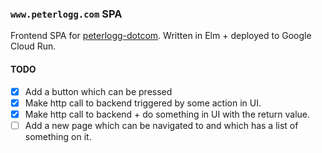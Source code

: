 ### `www.peterlogg.com` SPA

Frontend SPA for [peterlogg-dotcom](https://www.peterlogg.com). Written in Elm + deployed to Google Cloud Run.

#### TODO

- [x] Add a button which can be pressed
- [x] Make http call to backend triggered by some action in UI.
- [x] Make http call to backend + do something in UI with the return value.
- [ ] Add a new page which can be navigated to and which has a list of something on it.
